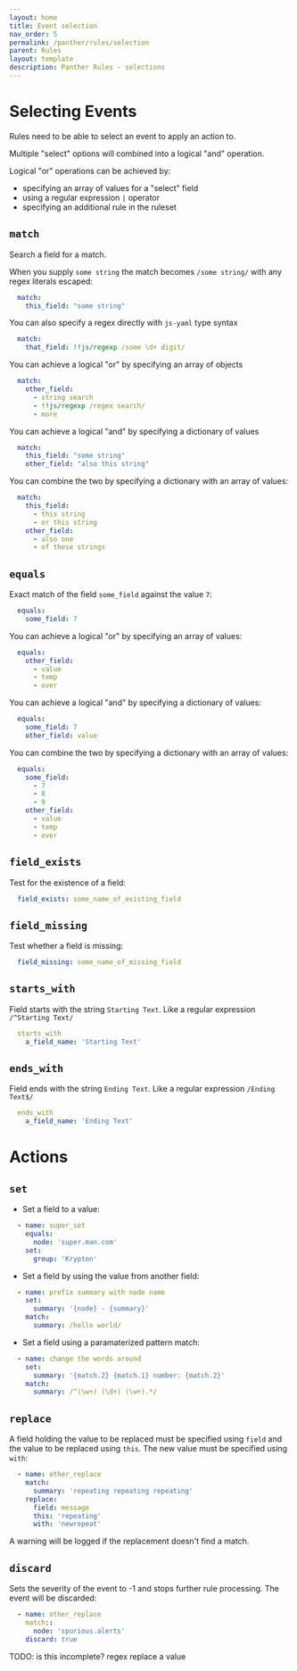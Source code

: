 ```yaml
---
layout: home
title: Event selection
nav_order: 5
permalink: /panther/rules/selection
parent: Rules
layout: template
description: Panther Rules - selections
---
```



# Selecting Events

 Rules need to be able to select an event to apply an action to.

 Multiple "select" options will combined into a logical "and" operation.

 Logical "or" operations can be achieved by:
   - specifying an array of values for a "select" field
   - using a regular expression `|` operator
   - specifying an additional rule in the ruleset


##  `match`

  Search a field for a match.

  When you supply `some string` the match becomes `/some string/` with any regex
  literals escaped:

  ```yaml
    match:
      this_field: "some string"
  ```

  You can also specify a regex directly with `js-yaml` type syntax

  ```yaml
    match:
      that_field: !!js/regexp /some \d+ digit/
  ```

  You can achieve a logical "or" by specifying an array of objects

  ```yaml
    match:
      other_field:
        - string search
        - !!js/regexp /regex search/
        - more
  ```

  You can achieve a logical "and" by specifying a dictionary of values

  ```yaml
    match:
      this_field: "some string"
      other_field: "also this string"
  ```

  You can combine the two by specifying a dictionary with an array of values:

  ```yaml
    match:
      this_field:
        - this string
        - or this string
      other_field:
        - also one
        - of these strings
  ```

## `equals`

  Exact match of the field `some_field` against the value `7`:

  ```yaml
    equals:
      some_field: 7
  ```

  You can achieve a logical "or" by specifying an array of values:

  ```yaml
    equals:
      other_field:
        - value
        - temp
        - over
  ```

  You can achieve a logical "and" by specifying a dictionary of values:

  ```yaml
    equals:
      some_field: 7
      other_field: value
  ```

  You can combine the two by specifying a dictionary with an array of values:

  ```yaml
    equals:
      some_field:
        - 7
        - 8
        - 9
      other_field:
        - value
        - temp
        - over
  ```


## `field_exists`

  Test for the existence of a field:

  ```yaml
    field_exists: some_name_of_existing_field
  ```


## `field_missing`

  Test whether a field is missing:

  ```yaml
    field_missing: some_name_of_missing_field
  ```


## `starts_with`

  Field starts with the string `Starting Text`. Like a regular expression `/^Starting Text/`

  ```yaml
    starts_with
      a_field_name: 'Starting Text'
  ```


## `ends_with`

  Field ends with the string `Ending Text`. Like a regular expression `/Ending Text$/`

  ```yaml
    ends_with
      a_field_name: 'Ending Text'
  ```



# Actions

## `set`

  * Set a field to a value:

  ```yaml
    - name: super_set
      equals:
        node: 'super.man.com'
      set:
        group: 'Krypton'
  ```

  * Set a field by using the value from another field:


  ```yaml
    - name: prefix summary with node name
      set:
        summary: '{node} - {summary}'
      match:
        summary: /hello world/
  ```

  * Set a field using a paramaterized pattern match:

  ```yaml
    - name: change the words around
      set:
        summary: '{match.2} {match.1} number: {match.2}'
      match:
        summary: /^(\w+) (\d+) (\w+).*/
  ```



## `replace`

  A field holding the value to be replaced must be specified using
  `field` and the value to be replaced using `this`. The new value
  must be specified using `with`:

  ```yaml
    - name: other_replace
      match:
        summary: 'repeating repeating repeating'
      replace:
        field: message
        this: 'repeating'
        with: 'newrepeat'
  ```

  A warning will be logged if the replacement doesn't find a match.

## `discard`

Sets the severity of the event to -1 and stops further rule processing. The event will be discarded:

  ```yaml
    - name: other_replace
      match::
        node: 'spurious.alerts'
      discard: true
  ```

TODO: is this incomplete?
regex replace a value
